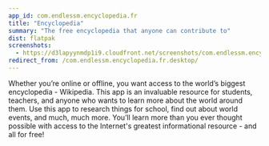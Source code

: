 ```yaml
---
app_id: com.endlessm.encyclopedia.fr
title: "Encyclopedia"
summary: "The free encyclopedia that anyone can contribute to"
dist: flatpak
screenshots:
  - https://d3lapyynmdp1i9.cloudfront.net/screenshots/com.endlessm.encyclopedia.fr/es/com.endlessm.encyclopedia-screenshot1.jpg
redirect_from: /com.endlessm.encyclopedia.fr.desktop/
---
```


<p>Whether you’re online or offline, you want access to the world’s biggest encyclopedia - Wikipedia. This app is an invaluable resource for students, teachers, and anyone who wants to learn more about the world around them. Use this app to research things for school, find out about world events, and much, much more. You’ll learn more than you ever thought possible with access to the Internet's greatest informational resource - and all for free!</p>